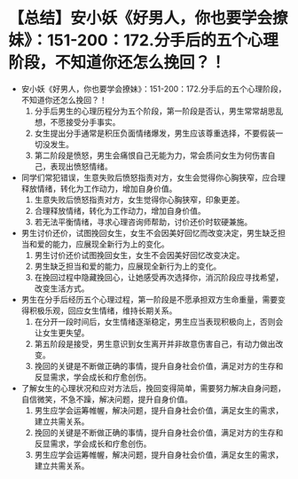 # 【总结】安小妖《好男人，你也要学会撩妹》：151-200：172.分手后的五个心理阶段，不知道你还怎么挽回？！

-   安小妖《好男人，你也要学会撩妹》：151-200：172.分手后的五个心理阶段，不知道你还怎么挽回？！
    1.  分手后男生的心理历程分为五个阶段，第一阶段是否认，男生常常胡思乱想，不愿接受分手事实。
    2.  女生提出分手通常是积压负面情绪爆发，男生应该尊重选择，不要假装一切没发生。
    3.  第二阶段是愤怒，男生会痛恨自己无能为力，常会质问女生为何伤害自己，表现出愤怒情绪。
-   同学们常犯错误，生意失败后愤怒指责对方，女生会觉得你心胸狭窄，应合理释放情绪，转化为工作动力，增加自身价值。
    1.  生意失败后愤怒指责对方，女生觉得你心胸狭窄，印象更差。
    2.  合理释放情绪，转化为工作动力，增加自身价值。
    3.  若无法平衡情绪，寻求心理咨询师帮助，讨价还价时软硬兼施。
-   男生讨价还价，试图挽回女生，女生不会因美好回忆而改变决定，男生缺乏担当和爱的能力，应展现全新行为上的变化。
    1.  男生讨价还价试图挽回女生，女生不会因美好回忆改变决定。
    2.  男生缺乏担当和爱的能力，应展现全新行为上的变化。
    3.  在挽回过程中隐藏挽回心，让她感受再次选择你，消沉阶段应寻找希望，改变生活方式。
-   男生在分手后经历五个心理过程，第一阶段是不愿承担双方生命重量，需要变得积极乐观，回应女生情绪，维持长期关系。
    1.  在分开一段时间后，女生情绪逐渐稳定，男生应当表现积极向上，否则会让女生更失望。
    2.  第五阶段是接受，男生意识到女生离开并非故意伤害自己，有动力做出改变。
    3.  挽回的关键是不断做正确的事情，提升自身社会价值，满足对方的生存和反显需求，学会成长和疗愈创伤。
-   了解女生的心理状况和应对方法后，挽回变得简单，需要努力解决自身问题，自信微笑，不急不躁，解决问题，提升自身价值。
    1.  男生应学会运筹帷幄，解决问题，提升自身社会价值，满足女生的需求，建立共需关系。
    2.  挽回的关键是不断做正确的事情，提升自身社会价值，满足对方的生存和反显需求，学会成长和疗愈创伤。
    3.  男生应学会运筹帷幄，解决问题，提升自身社会价值，满足女生的需求，建立共需关系。